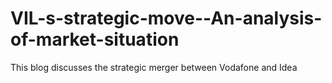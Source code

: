 # VIL-s-strategic-move--An-analysis-of-market-situation
This blog discusses the strategic merger between Vodafone and Idea
